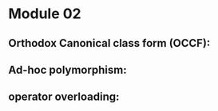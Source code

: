 # Module 02

## Orthodox Canonical class form (OCCF):

## Ad-hoc polymorphism:

## operator overloading:

